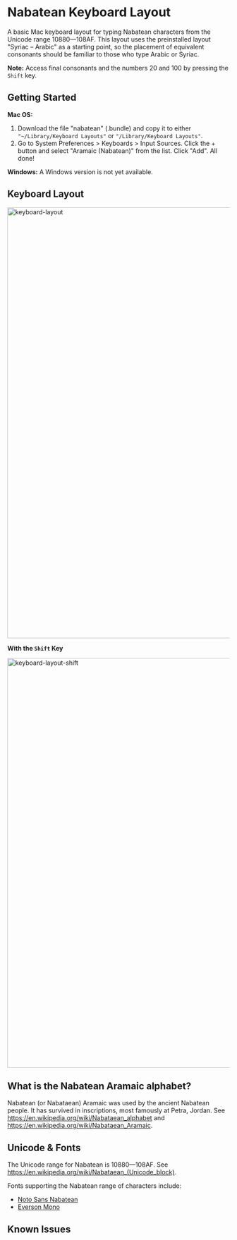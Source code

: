 # Nabatean Keyboard Layout
A basic Mac keyboard layout for typing Nabatean characters from the Unicode range 10880—108AF. This layout uses the preinstalled layout "Syriac – Arabic" as a starting point, so the placement of equivalent consonants should be familiar to those who type Arabic or Syriac.

**Note:** Access final consonants and the numbers 20 and 100 by pressing the `Shift` key.
## Getting Started
**Mac OS:** 
 1. Download the file "nabatean" (.bundle) and copy it to either `"~/Library/Keyboard Layouts"` or `"/Library/Keyboard Layouts"`.
 2. Go to System Preferences > Keyboards > Input Sources. Click the + button and select "Aramaic (Nabatean)" from the list. Click "Add". All done!

**Windows:** A Windows version is not yet available.
## Keyboard Layout
<img width="978" alt="keyboard-layout" src="https://user-images.githubusercontent.com/3083452/171996470-610cdcac-7442-4bfc-9320-a11599ab834c.png">

**With the `Shift` Key**

<img width="930" alt="keyboard-layout-shift" src="https://user-images.githubusercontent.com/3083452/171996306-902ae611-c26e-479c-b0fc-d561a52cd88e.png">

## What is the Nabatean Aramaic alphabet?
Nabatean (or Nabataean) Aramaic was used by the ancient Nabatean people. It has survived in inscriptions, most famously at Petra, Jordan. See https://en.wikipedia.org/wiki/Nabataean_alphabet and https://en.wikipedia.org/wiki/Nabataean_Aramaic.

## Unicode & Fonts
The Unicode range for Nabatean is 10880—108AF. See https://en.wikipedia.org/wiki/Nabataean_(Unicode_block).

Fonts supporting the Nabatean range of characters include:
- [Noto Sans Nabatean](https://fonts.google.com/noto/specimen/Noto+Sans+Nabataean)
- [Everson Mono](https://evertype.com/emono/)

## Known Issues

